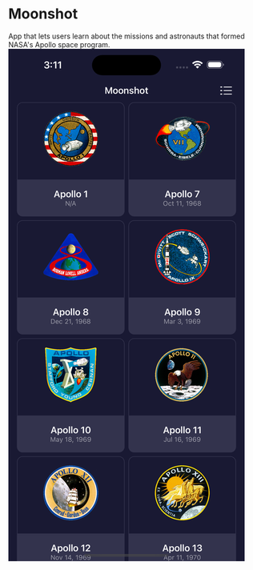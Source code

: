 # Moonshot
App that lets users learn about the missions and astronauts that formed NASA's Apollo space program.
![Kik](https://raw.githubusercontent.com/MykytaKh/Moonshot/main/ScreenShots/Simulator%20Screen%20Shot%20-%20iPhone%2014%20Pro%20Max%20-%202023-09-06%20at%2015.11.10.png)
